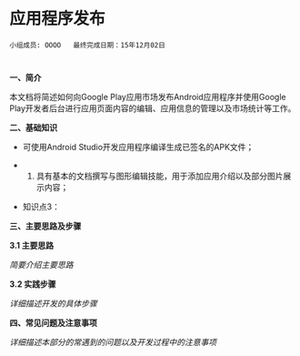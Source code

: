 # 应用程序发布


    小组成员: OOOO   最终完成日期：15年12月02日
# 

**一、简介**

本文档将简述如何向Google Play应用市场发布Android应用程序并使用Google Play开发者后台进行应用页面内容的编辑、应用信息的管理以及市场统计等工作。

**二、基础知识**
   
* 可使用Android Studio开发应用程序编译生成已签名的APK文件；

* 1.	具有基本的文档撰写与图形编辑技能，用于添加应用介绍以及部分图片展示内容；


* 知识点3：

**三、主要思路及步骤**

**3.1 主要思路**

*简要介绍主要思路*

**3.2 实践步骤**

*详细描述开发的具体步骤*

**四、常见问题及注意事项**

*详细描述本部分的常遇到的问题以及开发过程中的注意事项*

